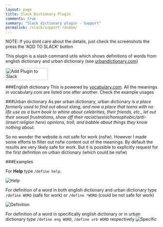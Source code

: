 ```yaml
---
layout: page
title: Slack Dictionary Plugin
comments: true
summary: "Slack dictionary plugin - Support"
permalink: /slack/support-random/
---
```



NOTE: If you dont care about the details, just check the screenshots the press the 'ADD TO SLACK' button </big>

This plugin is a slash command utils which shows definitions of words from english dictionary and urban dictionary (see [urbandictionary.com](http://www.urbandictionary.com))
<div>
<a href="https://slack.com/oauth/authorize?scope=commands&client_id=16781810420.17757441574">
<img alt="Add Plugin to Slack"
height="40" width="139"
src="https://platform.slack-edge.com/img/add_to_slack.png"
srcset="https://platform.slack-edge.com/img/add_to_slack.png 1x, https://platform.slack-edge.com/img/add_to_slack@2x.png 2x"></a>
</div>

###English dictionary
This is powered by [vocabulary.com](http://www.vocabulary.com). All the meanings in vocabulary.com are listed one after another. Check the example usages

###Urban dictionary
As per urban dictionary, urban dictionary is _a place formerly used to find out about slang, and now a place that teens with no life use as a burn book to whine about celebrities, their friends, etc., let out their sexual frustrations, show off their racist/sexist/homophobic/anti-(insert religion here) opinions, troll, and babble about things they know nothing about._

So no wonder the website is not safe for work (nsfw). However I made some efforts to filter out nsfw content out of the meanings. By default the results are very likely safe for work. But it is possible to explicitly request for the first definition on urban dictionary (which could be nsfw)

###Examples


For **Help** type `/define help`.

![Help](https://yesteapea.com/public/images/slack/help.png "Help")

For definition of a word in both english dictionary and urban dictionary type `/define WORD` (safe for work) or `/define *WORD` (could be not safe for work)

![Definition](https://yesteapea.com/public/images/slack/full.png "Definition")

For definition of a word in specifically english dictionary or in urban dictionary type `/define eng WORD`, `/define urb WORD` respectively
![Specific](https://yesteapea.com/public/images/slack/specific.png "Specific")
